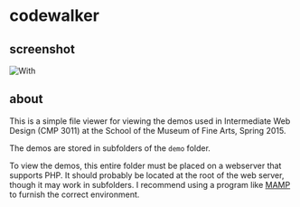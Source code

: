 # codewalker

## screenshot

![With](https://github.com/saulbaizman/codewalker/raw/master/screenshot.png)

## about

This is a simple file viewer for viewing the demos used in Intermediate Web Design (CMP 3011) at the School of the Museum of Fine Arts, Spring 2015.

The demos are stored in subfolders of the `demo` folder.

To view the demos, this entire folder must be placed on a webserver that supports PHP. It should probably be located at the root of the web server, though it may work in subfolders. I recommend using a program like [MAMP](www.mamp.info) to furnish the correct environment.

